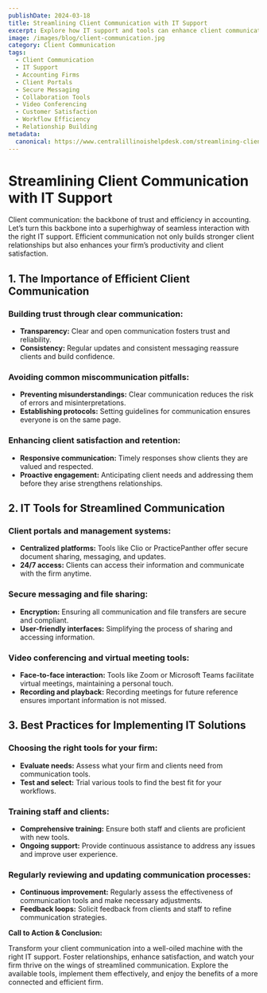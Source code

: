 ```yaml
---
publishDate: 2024-03-18
title: Streamlining Client Communication with IT Support
excerpt: Explore how IT support and tools can enhance client communication, build trust, and improve efficiency in your accounting firm.
image: /images/blog/client-communication.jpg
category: Client Communication
tags:
  - Client Communication
  - IT Support
  - Accounting Firms
  - Client Portals
  - Secure Messaging
  - Collaboration Tools
  - Video Conferencing
  - Customer Satisfaction
  - Workflow Efficiency
  - Relationship Building
metadata:
  canonical: https://www.centralillinoishelpdesk.com/streamlining-client-communication-with-it-support
---
```


# Streamlining Client Communication with IT Support

Client communication: the backbone of trust and efficiency in accounting. Let’s turn this backbone into a superhighway of seamless interaction with the right IT support. Efficient communication not only builds stronger client relationships but also enhances your firm’s productivity and client satisfaction.

## 1. The Importance of Efficient Client Communication

### Building trust through clear communication:

- **Transparency:** Clear and open communication fosters trust and reliability.
- **Consistency:** Regular updates and consistent messaging reassure clients and build confidence.

### Avoiding common miscommunication pitfalls:

- **Preventing misunderstandings:** Clear communication reduces the risk of errors and misinterpretations.
- **Establishing protocols:** Setting guidelines for communication ensures everyone is on the same page.

### Enhancing client satisfaction and retention:

- **Responsive communication:** Timely responses show clients they are valued and respected.
- **Proactive engagement:** Anticipating client needs and addressing them before they arise strengthens relationships.

## 2. IT Tools for Streamlined Communication

### Client portals and management systems:

- **Centralized platforms:** Tools like Clio or PracticePanther offer secure document sharing, messaging, and updates.
- **24/7 access:** Clients can access their information and communicate with the firm anytime.

### Secure messaging and file sharing:

- **Encryption:** Ensuring all communication and file transfers are secure and compliant.
- **User-friendly interfaces:** Simplifying the process of sharing and accessing information.

### Video conferencing and virtual meeting tools:

- **Face-to-face interaction:** Tools like Zoom or Microsoft Teams facilitate virtual meetings, maintaining a personal touch.
- **Recording and playback:** Recording meetings for future reference ensures important information is not missed.

## 3. Best Practices for Implementing IT Solutions

### Choosing the right tools for your firm:

- **Evaluate needs:** Assess what your firm and clients need from communication tools.
- **Test and select:** Trial various tools to find the best fit for your workflows.

### Training staff and clients:

- **Comprehensive training:** Ensure both staff and clients are proficient with new tools.
- **Ongoing support:** Provide continuous assistance to address any issues and improve user experience.

### Regularly reviewing and updating communication processes:

- **Continuous improvement:** Regularly assess the effectiveness of communication tools and make necessary adjustments.
- **Feedback loops:** Solicit feedback from clients and staff to refine communication strategies.

**Call to Action & Conclusion:**

Transform your client communication into a well-oiled machine with the right IT support. Foster relationships, enhance satisfaction, and watch your firm thrive on the wings of streamlined communication. Explore the available tools, implement them effectively, and enjoy the benefits of a more connected and efficient firm.
